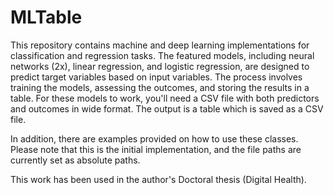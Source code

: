 # MLTable

This repository contains machine and deep learning implementations for classification and regression tasks. The featured models, including neural networks (2x), linear regression, and logistic regression, are designed to predict target variables based on input variables. The process involves training the models, assessing the outcomes, and storing the results in a table. For these models to work, you'll need a CSV file with both predictors and outcomes in wide format. The output is a table which is saved as a CSV file. 

In addition, there are examples provided on how to use these classes. Please note that this is the initial implementation, and the file paths are currently set as absolute paths.

This work has been used in the author's Doctoral thesis (Digital Health). 

